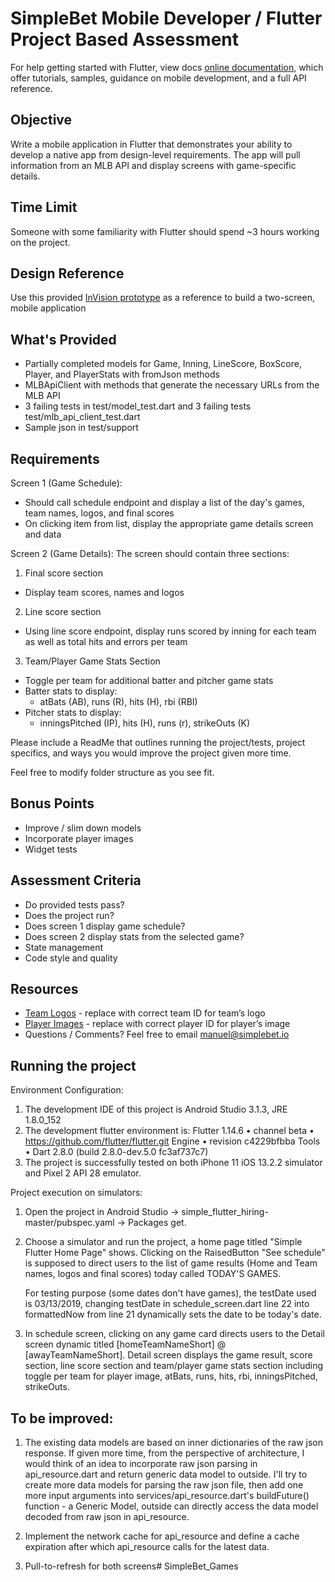 # SimpleBet Mobile Developer / Flutter Project Based Assessment

For help getting started with Flutter, view docs
[online documentation](https://flutter.dev/docs), which offer tutorials,
samples, guidance on mobile development, and a full API reference.

## Objective

Write a mobile application in Flutter that demonstrates your ability to develop a native app from design-level requirements. The app will pull information from an MLB API and display screens with game-specific details.

## Time Limit
Someone with some familiarity with Flutter should spend ~3 hours working on the project. 

## Design Reference

Use this provided [InVision prototype](https://projects.invisionapp.com/share/6WUQ90ZR3G4#/screens/392305866) as a reference to build a two-screen, mobile application

## What's Provided
- Partially completed models for Game, Inning, LineScore, BoxScore, Player, and PlayerStats with fromJson methods
- MLBApiClient with methods that generate the necessary URLs from the MLB API
- 3 failing tests in test/model_test.dart and 3 failing tests test/mlb_api_client_test.dart
- Sample json in test/support

## Requirements
Screen 1 (Game Schedule):
- Should call schedule endpoint and display a list of the day's games, team names, logos, and final scores
- On clicking item from list, display the appropriate game details screen and data

Screen 2 (Game Details):
The screen should contain three sections:

1. Final score section
  - Display team scores, names and logos
2. Line score section
  - Using line score endpoint, display runs scored by inning for each team as well as total hits and errors per team
3. Team/Player Game Stats Section
  - Toggle per team for additional batter and pitcher game stats
  - Batter stats  to display:
    - atBats (AB), runs (R), hits (H), rbi (RBI)
  - Pitcher stats to display:
    - inningsPitched (IP), hits (H), runs (r), strikeOuts (K)

Please include a ReadMe that outlines running the project/tests, project specifics, and ways you would improve the project given more time.

Feel free to modify folder structure as you see fit.

## Bonus Points
- Improve / slim down models
- Incorporate player images
- Widget tests

## Assessment Criteria
- Do provided tests pass?
- Does the project run?
- Does screen 1 display game schedule?
- Does screen 2 display stats from the selected game?
- State management
- Code style and quality

## Resources
- [Team Logos](https://www.mlbstatic.com/team-logos/119.svg)  - replace with correct team ID for team’s logo
- [Player Images](https://img.mlbstatic.com/mlb-photos/image/upload/images/headshots/current/60x60/543294@3x.png) - replace with correct player ID for player’s image
- Questions / Comments? Feel free to email manuel@simplebet.io

## Running the project
Environment Configuration:
1. The development IDE of this project is Android Studio 3.1.3, JRE 1.8.0_152
2. The development flutter environment is:
Flutter 1.14.6 • channel beta • https://github.com/flutter/flutter.git
Engine • revision c4229bfbba
Tools • Dart 2.8.0 (build 2.8.0-dev.5.0 fc3af737c7)
3. The project is successfully tested on both iPhone 11 iOS 13.2.2 simulator and Pixel 2 API 28 emulator.


Project execution on simulators:
1. Open the project in Android Studio -> simple_flutter_hiring-master/pubspec.yaml -> Packages get.
2. Choose a simulator and run the project, a home page titled "Simple Flutter Home Page" shows. Clicking on the RaisedButton "See schedule" is supposed to direct users to the list of game results (Home and Team names, logos and final scores) today called TODAY'S GAMES.

    For testing purpose (some dates don't have games), the testDate used is 03/13/2019, changing testDate in schedule_screen.dart line 22 into formattedNow from line 21 dynamically sets the date to be today's date.

3. In schedule screen, clicking on any game card directs users to the Detail screen dynamic titled [homeTeamNameShort] @ [awayTeamNameShort]. Detail screen displays the game result, score section, line score section and team/player game stats section including toggle per team for player image, atBats, runs, hits, rbi, inningsPitched, strikeOuts.


## To be improved:
1. The existing data models are based on inner dictionaries of the raw json response. If given more time, from the perspective of architecture, I would think of an idea to incorporate raw json parsing in api_resource.dart and return generic data model to outside. I'll try to create more data models for parsing the raw json file, then add one more input arguments into services/api_resource.dart's buildFuture() function - a Generic Model, outside can directly access the data model decoded from raw json in api_resource.

2. Implement the network cache for api_resource and define a cache expiration after which api_resource calls for the latest data.

3. Pull-to-refresh for both screens# SimpleBet_Games
